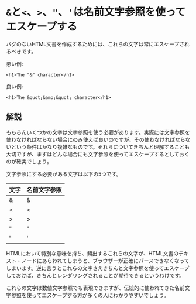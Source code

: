 # `&`と`<`、`>`、`"`、`'`は名前文字参照を使ってエスケープする

バグのないHTML文書を作成するためには、これらの文字は常にエスケープされるべきです。

悪い例:

    <h1>The "&" character</h1>

良い例:

    <h1>The &quot;&amp;&quot; character</h1>

## 解説

もちろんいくつかの文字は文字参照を使う必要があります。実際には文字参照を使わなければならない場合にのみ使えば良いのですが、その使わなければならないという条件はかなり複雑なものです。それらについてきちんと理解することも大切ですが、まずはどんな場合にも文字参照を使ってエスケープするとしておくのが確実でしょう。

文字参照にする必要がある文字は以下の5つです。

| 文字 | 名前文字参照 |
|------|--------------|
| &    | &amp;        |
| <    | &lt;         |
| >    | &gt;         |
| "    | &quot;       |
| '    | &apos;       |

HTMLにおいて特別な意味を持ち、頻出するこれらの文字が、HTML文書のテキスト・ノードにあらわれてしまうと、ブラウザーが正確にパースできなくなってしまいます。逆に言うとこれらの文字さえきちんと文字参照を使ってエスケープしておけば、きちんとレンダリングされることが期待できるというわけです。

これらの文字は数値文字参照でも表現できますが、伝統的に使われてきた名前文字参照を使ってエスケープする方が多くの人にわかりやすいでしょう。
